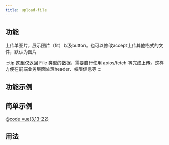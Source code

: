 ```yaml
---
title: upload-file
---
```


## 功能

上传单图片，展示图片（fit）以及button。也可以修改accept上传其他格式的文件，默认为图片

:::tip
这里仅返回 File 类型的数据，需要自行使用 axios/fetch 等完成上传。这样方便在前端业务层面处理header、权限信息等
:::


## 功能示例

<Example />

## 简单示例

<Simple />

@[code vue{3,13-22}](@/components/upload-file/docs/simple.vue)

## 用法

<Usage />

<script setup>
import Example from "@/components/upload-file/docs/example.vue";
import Simple from "@/components/upload-file/docs/simple.vue";
import Usage from "@/components/upload-file/docs/usage.vue";
</script>